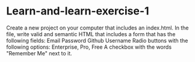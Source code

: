 # Learn-and-learn-exercise-1
Create a new project on your computer that includes an index.html. In the file, write valid and semantic HTML that includes a form that has the following fields:  Email Password Github Username Radio buttons with the following options: Enterprise, Pro, Free A checkbox with the words "Remember Me" next to it.
